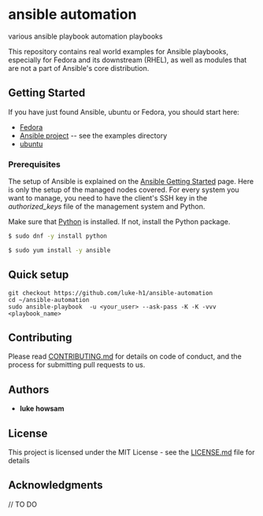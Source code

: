 # ansible automation 

various ansible playbook automation playbooks 

This repository contains real world examples for Ansible playbooks, especially for Fedora and its downstream (RHEL), as well as modules that are not a part of Ansible's core distribution.

## Getting Started
If you have just found Ansible, ubuntu or Fedora, you should start here:

 * [Fedora](http://www.fedoraproject.org)
 * [Ansible project](https://github.com/ansible/ansible) -- see the examples directory
 * [ubuntu](https://ubuntu.com/)



### Prerequisites
The setup of Ansible is explained on the 
[Ansible Getting Started](http://ansible.cc/docs/gettingstarted.html) page. 
Here is only the setup of the managed nodes covered. For every system you want
to manage, you need to have the client's SSH key in the *authorized_keys* file
of the management system and Python.

Make sure that [Python](http://www.python.org/) is installed. If not, install
the Python package.

```bash
$ sudo dnf -y install python
```

```bash 
$ sudo yum install -y ansible 
```

## Quick setup 
```
git checkout https://github.com/luke-h1/ansible-automation
cd ~/ansible-automation 
sudo ansible-playbook  -u <your_user> --ask-pass -K -K -vvv <playbook_name>
```


## Contributing

Please read [CONTRIBUTING.md](CONTRIBUTING.md) for details on  code of conduct, and the process for submitting pull requests to us.



## Authors

* **luke howsam** 

## License

This project is licensed under the MIT License - see the [LICENSE.md](LICENSE.md) file for details

## Acknowledgments

// TO DO 

